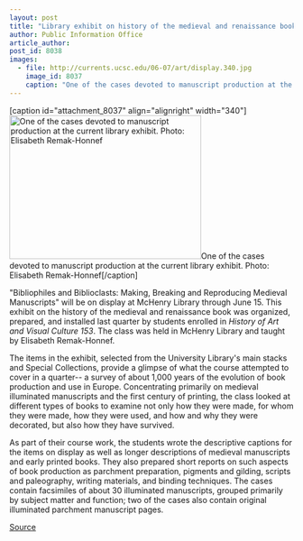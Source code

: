 ```yaml
---
layout: post
title: "Library exhibit on history of the medieval and renaissance book"
author: Public Information Office
article_author: 
post_id: 8038
images:
  - file: http://currents.ucsc.edu/06-07/art/display.340.jpg
    image_id: 8037
    caption: "One of the cases devoted to manuscript production at the current library exhibit. Photo: Elisabeth Remak-Honnef"
---
```


[caption id="attachment_8037" align="alignright" width="340"]<a href="http://dev-ucsc-news.pantheonsite.io/wp-content/uploads/2007/04/display.340.jpg"><img class="size-full wp-image-8037" src="http://dev-ucsc-news.pantheonsite.io/wp-content/uploads/2007/04/display.340.jpg" alt="One of the cases devoted to manuscript production at the current library exhibit. Photo: Elisabeth Remak-Honnef" width="340" height="255" /></a>One of the cases devoted to manuscript production at the current library exhibit. Photo: Elisabeth Remak-Honnef[/caption]
<a name="content" id="content"></a>
<p>
  "Bibliophiles and Biblioclasts: Making, Breaking and Reproducing Medieval Manuscripts" will be on display at McHenry Library through June 15. This exhibit on the history of the medieval and renaissance book was organized, prepared, and installed last quarter by students enrolled in <i>History of Art and Visual Culture 153</i>. The class was held in McHenry Library and taught by Elisabeth Remak-Honnef.
</p>
<p>
  The items in the exhibit, selected from the University Library's main stacks and Special Collections, provide a glimpse of what the course attempted to cover in a quarter-- a survey of about 1,000 years of the evolution of book production and use in Europe. Concentrating primarily on medieval illuminated manuscripts and the first century of printing, the class looked at different types of books to examine not only how they were made, for whom they were made, how they were used, and how and why they were decorated, but also how they have survived.
</p>
<p>
  As part of their course work, the students wrote the descriptive captions for the items on display as well as longer descriptions of medieval manuscripts and early printed books. They also prepared short reports on such aspects of book production as parchment preparation, pigments and gilding, scripts and paleography, writing materials, and binding techniques. The cases contain facsimiles of about 30 illuminated manuscripts, grouped primarily by subject matter and function; two of the cases also contain original illuminated parchment manuscript pages.
</p>
<p><a href="http://www1.ucsc.edu/currents/06-07/04-09/brief-books.asp" title="Permalink to brief-books">Source</a></p>
